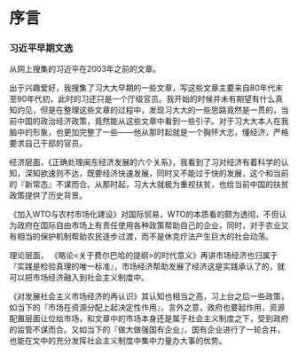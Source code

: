 # 序言

### 习近平早期文选

从网上搜集的习近平在2003年之前的文章。



出于兴趣爱好，我搜集了习大大早期的一些文章，写这些文章主要来自80年代末至90年代初，此时的习还只是一个厅级官员。我开始的时候并未有期望有什么真知灼见，但是在整理这些文章的过程中，发现习大大的一些思路竟然是一贯的，当前中国的政治经济政策，竟然能从这些文章中看到一些引子。对于习大大本人在我脑中的形象，也更加完整了一些——他从那时起就是一个胸怀大志，懂经济，严格要求自己干部的官员。



经济层面，《正确处理闽东经济发展的六个关系》，我看到了习对经济有着科学的认知，深知欲速则不达，既要经济快速发展，同时又不能过于快的发展，这个和当前的『新常态』不谋而合。从那时起，习大大就极为重视扶贫，也给当前中国的扶贫政策提供了历史背景。

《加入WTO与农村市场化建设》对国际贸易，WTO的本质看的颇为透彻，不但认为政府在国际自由市场上有责任使用各种政策帮助自己的企业，同时，对于农业又有相当的保护机制帮助农民逐步过渡，而不是休克疗法产生巨大的社会动荡。

理论层面， 《略论<关于费尔巴哈的提纲>的时代意义》再讲市场经济也归属于『实践是检验真理的唯一标准』，市场经济帮助发展了经济这是实践承认了的，就可以把市场经济融入到社会主义制度中。

《对发展社会主义市场经济的再认识》其认知也相当之高，习上台之后一些政策，如当下的『市场在资源分配上起决定性作用』，言外之意，政府也要起作用，资源配置层面让位给市场，和文章中的市场本身还是属于社会主义制度之下，受到政府的监管不谋而合。又如当下的『做大做强国有企业』，国有企业进行了一轮合并，也能在文中的充分发挥社会主义制度中集中力量办大事的优势。

###





###

>



###

>

